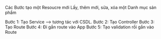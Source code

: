 Các Bước tạo một Resoucre mới
Lấy, thêm mới, sửa, xóa một Danh mục sản phẩm

Bước 1: Tạo Service --> tương tác với CSDL.
Bước 2: Tạo Controller 
Bước 3: Tạo Route 
Bước 4: Đi gắn route vào App 
Bước 5: Tạo validation rồi gắn vào Route
